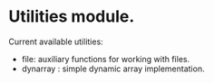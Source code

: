 # Utilities module.

Current available utilities:
- file: auxiliary functions for working with files.
- dynarray : simple dynamic array implementation.